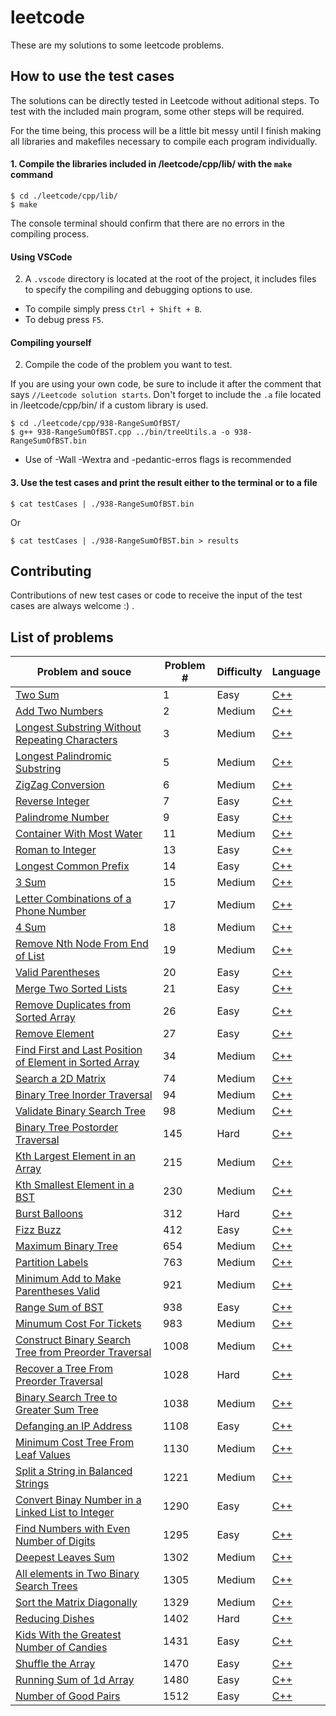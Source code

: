 # leetcode

These are my solutions to some leetcode problems.

## How to use the test cases

The solutions can be directly tested in Leetcode without aditional steps. To test with the included main program, some other steps will be required.

For the time being, this process will be a little bit messy until I finish making all libraries and makefiles necessary to compile each program individually.

#### 1. Compile the libraries included in /leetcode/cpp/lib/ with the `make` command

```
$ cd ./leetcode/cpp/lib/
$ make
```

The console terminal should confirm that there are no errors in the compiling process.

#### Using VSCode

2. A `.vscode` directory is located at the root of the project, it includes files to specify the compiling and debugging options to use.

-   To compile simply press `Ctrl + Shift + B`.
-   To debug press `F5`.

#### Compiling yourself

2. Compile the code of the problem you want to test.

If you are using your own code, be sure to include it after the comment that says `//Leetcode solution starts`.
Don't forget to include the `.a` file located in /leetcode/cpp/bin/ if a custom library is used.

```
$ cd ./leetcode/cpp/938-RangeSumOfBST/
$ g++ 938-RangeSumOfBST.cpp ../bin/treeUtils.a -o 938-RangeSumOfBST.bin
```

-   Use of -Wall -Wextra and -pedantic-erros flags is recommended

#### 3. Use the test cases and print the result either to the terminal or to a file

```
$ cat testCases | ./938-RangeSumOfBST.bin
```

Or

```
$ cat testCases | ./938-RangeSumOfBST.bin > results
```

## Contributing

Contributions of new test cases or code to receive the input of the test cases are always welcome :) .

## List of problems

| Problem and souce                                                                                                                                 | Problem # | Difficulty | Language                                                                                                          |
| ------------------------------------------------------------------------------------------------------------------------------------------------- | --------- | ---------- | ----------------------------------------------------------------------------------------------------------------- |
| [Two Sum](https://leetcode.com/problems/two-sum/)                                                                                                 | 1         | Easy       | [C++](leetcode/cpp/1-TwoSum/1-TwoSum.cpp)                                                                         |
| [Add Two Numbers](https://leetcode.com/problems/add-two-numbers/)                                                                                 | 2         | Medium     | [C++](leetcode/cpp/2-AddTwoNumbers/2-AddTwoNumbers.cpp)                                                           |
| [Longest Substring Without Repeating Characters](https://leetcode.com/problems/longest-substring-without-repeating-characters/)                   | 3         | Medium     | [C++](leetcode/cpp/3-LongestSubstringWithoutRepeatingCharacters/3-LongestSubstringWithoutRepeatingCharacters.cpp) |
| [Longest Palindromic Substring](https://leetcode.com/problems/longest-palindromic-substring/)                                                     | 5         | Medium     | [C++](leetcode/cpp/5-LongestPalindromicSubstring/5-LongestPalindromicSubstring.cpp)                               |
| [ZigZag Conversion](https://leetcode.com/problems/zigzag-conversion/)                                                                             | 6         | Medium     | [C++](leetcode/cpp/6-ZigZagConversion/6-ZigZagConversion.cpp)                                                     |
| [Reverse Integer](https://leetcode.com/problems/reverse-integer/)                                                                                 | 7         | Easy       | [C++](leetcode/cpp/7-ReverseInteger/7-ReverseInteger.cpp)                                                         |
| [Palindrome Number](https://leetcode.com/problems/palindrome-number/)                                                                             | 9         | Easy       | [C++](leetcode/cpp/9-PalindromeNumber/9-PalindromeNumber.cpp)                                                     |
| [Container With Most Water](https://leetcode.com/problems/container-with-most-water/)                                                             | 11        | Medium     | [C++](leetcode/cpp/11-ContainerWithMostWater/11-ContainerWithMostWater.cpp)                                       |
| [Roman to Integer](https://leetcode.com/problems/roman-to-integer/)                                                                               | 13        | Easy       | [C++](leetcode/cpp/13-RomanToInteger/13-RomanToInteger.cpp)                                                       |
| [Longest Common Prefix](https://leetcode.com/problems/longest-common-prefix/)                                                                     | 14        | Easy       | [C++](leetcode/cpp/14-LongestCommonPrefix/14-LongestCommonPrefix.cpp)                                             |
| [3 Sum](https://leetcode.com/problems/3sum/)                                                                                                      | 15        | Medium     | [C++](leetcode/cpp/15-3Sum/15-3Sum.cpp)                                                                           |
| [Letter Combinations of a Phone Number](https://leetcode.com/problems/letter-combinations-of-a-phone-number/)                                     | 17        | Medium     | [C++](leetcode/cpp/17-LetterCombinationsOfAPhoneNumber/17-LetterCombinationsOfAPhoneNumber.cpp)                   |
| [4 Sum](https://leetcode.com/problems/4sum/)                                                                                                      | 18        | Medium     | [C++](leetcode/cpp/18-4Sum/18-4Sum.cpp)                                                                           |
| [Remove Nth Node From End of List](https://leetcode.com/problems/remove-nth-node-from-end-of-list/)                                               | 19        | Medium     | [C++](leetcode/cpp/19-RemoveNthNodeFromEndOfList/19-RemoveNthNodeFromEndOfList.cpp)                               |
| [Valid Parentheses](https://leetcode.com/problems/valid-parentheses/)                                                                             | 20        | Easy       | [C++](leetcode/cpp/20-ValidParentheses/20-ValidParentheses.cpp)                                                   |
| [Merge Two Sorted Lists](https://leetcode.com/problems/merge-two-sorted-lists/)                                                                   | 21        | Easy       | [C++](leetcode/cpp/21-MergeTwoSortedLists/21-MergeTwoSortedLists.cpp)                                             |
| [Remove Duplicates from Sorted Array](https://leetcode.com/problems/remove-duplicates-from-sorted-array/)                                         | 26        | Easy       | [C++](leetcode/cpp/26-RemoveDuplicatesFromSortedArray/26-RemoveDuplicatesFromSortedArray.cpp)                     |
| [Remove Element](https://leetcode.com/problems/remove-element/)                                                                                   | 27        | Easy       | [C++](leetcode/cpp/27-RemoveElement/27-RemoveElement.cpp)                                                         |
| [Find First and Last Position of Element in Sorted Array](https://leetcode.com/problems/find-first-and-last-position-of-element-in-sorted-array/) | 34        | Medium     | [C++](leetcode/cpp/p34/p34.cpp)                                                                                   |
| [Search a 2D Matrix](https://leetcode.com/problems/search-a-2d-matrix/)                                                                           | 74        | Medium     | [C++](leetcode/cpp/74-SearchA2DMatrix/74-SearchA2DMatrix.cpp)                                                     |
| [Binary Tree Inorder Traversal](https://leetcode.com/problems/binary-tree-inorder-traversal/)                                                     | 94        | Medium     | [C++](leetcode/cpp/p94/p94.cpp)                                                                                   |
| [Validate Binary Search Tree](https://leetcode.com/problems/validate-binary-search-tree/)                                                         | 98        | Medium     | [C++](leetcode/cpp/98-ValidateBinarySearchTree/98-ValidateBinarySearchTree.cpp)                                   |
| [Binary Tree Postorder Traversal](https://leetcode.com/problems/binary-tree-postorder-traversal/)                                                 | 145       | Hard       | [C++](leetcode/cpp/p145/p145.cpp)                                                                                 |
| [Kth Largest Element in an Array](https://leetcode.com/problems/kth-largest-element-in-an-array/)                                                 | 215       | Medium     | [C++](leetcode/cpp/215-KthLargestElementInAnArray/215-KthLargestElementInAnArray.cpp)                             |
| [Kth Smallest Element in a BST](https://leetcode.com/problems/kth-smallest-element-in-a-bst/)                                                     | 230       | Medium     | [C++](leetcode/cpp/p230/p230.cpp)                                                                                 |
| [Burst Balloons](https://leetcode.com/problems/burst-balloons/)                                                                                   | 312       | Hard       | [C++](leetcode/cpp/312-BurstBalloons/312-BurstBalloons.cpp)                                                       |
| [Fizz Buzz](https://leetcode.com/problems/fizz-buzz/)                                                                                             | 412       | Easy       | [C++](leetcode/cpp/p412/p412.cpp)                                                                                 |
| [Maximum Binary Tree](https://leetcode.com/problems/maximum-binary-tree/)                                                                         | 654       | Medium     | [C++](leetcode/cpp/654-MaximumBinaryTree/654-MaximumBinaryTree.cpp)                                               |
| [Partition Labels](https://leetcode.com/problems/partition-labels/)                                                                               | 763       | Medium     | [C++](leetcode/cpp/p763/p763.cpp)                                                                                 |
| [Minimum Add to Make Parentheses Valid](https://leetcode.com/problems/minimum-add-to-make-parentheses-valid/)                                     | 921       | Medium     | [C++](leetcode/cpp/p921/p921.cpp)                                                                                 |
| [Range Sum of BST](https://leetcode.com/problems/range-sum-of-bst/)                                                                               | 938       | Easy       | [C++](leetcode/cpp/938-RangeSumOfBST/938-RangeSumOfBST.cpp)                                                       |
| [Minumum Cost For Tickets](https://leetcode.com/problems/minimum-cost-for-tickets/)                                                               | 983       | Medium     | [C++](leetcode/cpp/983-MinimumCostForTickets/983-MinimumCostForTickets.cpp)                                       |
| [Construct Binary Search Tree from Preorder Traversal](https://leetcode.com/problems/construct-binary-search-tree-from-preorder-traversal/)       | 1008      | Medium     | [C++](leetcode/cpp/p1008/p1008.cpp)                                                                               |
| [Recover a Tree From Preorder Traversal](https://leetcode.com/problems/recover-a-tree-from-preorder-traversal/)                                   | 1028      | Hard       | [C++](leetcode/cpp/1028-RecoverATreeFromPreorderTraversal/1028-RecoverATreeFromPreorderTraversal.cpp)             |
| [Binary Search Tree to Greater Sum Tree](https://leetcode.com/problems/binary-search-tree-to-greater-sum-tree/)                                   | 1038      | Medium     | [C++](leetcode/cpp/1038-BinarySearchTreeToGreaterSumTree/1038-BinarySearchTreeToGreaterSumTree.cpp)               |
| [Defanging an IP Address](https://leetcode.com/problems/defanging-an-ip-address/)                                                                 | 1108      | Easy       | [C++](leetcode/cpp/p1108/p1108.cpp)                                                                               |
| [Minimum Cost Tree From Leaf Values](https://leetcode.com/problems/minimum-cost-tree-from-leaf-values/)                                           | 1130      | Medium     | [C++](leetcode/cpp/1130-MinimumCostTreeFromLeafValues/1130-MinimumCostTreeFromLeafValues.cpp)                     |
| [Split a String in Balanced Strings](https://leetcode.com/problems/split-a-string-in-balanced-strings/)                                           | 1221      | Medium     | [C++](leetcode/cpp/1221-SplitAStringInBalancedStrings/1221-SplitAStringInBalancedStrings.cpp)                     |
| [Convert Binay Number in a Linked List to Integer](https://leetcode.com/problems/convert-binary-number-in-a-linked-list-to-integer/)              | 1290      | Easy       | [C++](leetcode/cpp/p1290/p1290.cpp)                                                                               |
| [Find Numbers with Even Number of Digits](https://leetcode.com/problems/find-numbers-with-even-number-of-digits/)                                 | 1295      | Easy       | [C++](leetcode/cpp/p1295/p1295.cpp)                                                                               |
| [Deepest Leaves Sum](https://leetcode.com/problems/deepest-leaves-sum/)                                                                           | 1302      | Medium     | [C++](leetcode/cpp/1302-DeepestLeavesSum/1302-DeepestLeavesSum.cpp)                                               |
| [All elements in Two Binary Search Trees](https://leetcode.com/problems/all-elements-in-two-binary-search-trees/)                                 | 1305      | Medium     | [C++](leetcode/cpp/p1305/p1305.cpp)                                                                               |
| [Sort the Matrix Diagonally](https://leetcode.com/problems/sort-the-matrix-diagonally/)                                                           | 1329      | Medium     | [C++](cpp/../leetcode/cpp/p1329/p1329.cpp)                                                                        |
| [Reducing Dishes](https://leetcode.com/problems/reducing-dishes/)                                                                                 | 1402      | Hard       | [C++](leetcode/cpp/p1402/p1402.cpp)                                                                               |
| [Kids With the Greatest Number of Candies](https://leetcode.com/problems/kids-with-the-greatest-number-of-candies/)                               | 1431      | Easy       | [C++](leetcode/cpp/p1431/p1431.cpp)                                                                               |
| [Shuffle the Array](https://leetcode.com/problems/shuffle-the-array/)                                                                             | 1470      | Easy       | [C++](leetcode/cpp/p1470/p1470.cpp)                                                                               |
| [Running Sum of 1d Array](https://leetcode.com/problems/running-sum-of-1d-array/)                                                                 | 1480      | Easy       | [C++](leetcode/cpp/p1480/p1480.cpp)                                                                               |
| [Number of Good Pairs](https://leetcode.com/problems/number-of-good-pairs/)                                                                       | 1512      | Easy       | [C++](leetcode/cpp/1512-NumberOfGoodPairs/1512-NumberOfGoodPairs.cpp)                                             |
